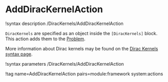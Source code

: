 # AddDiracKernelAction

!syntax description /DiracKernels/AddDiracKernelAction

`DiracKernels` are specified as an object inside the `[DiracKernels]` block.
This action adds them to the [Problem](syntax/Problem/index.md).

More information about Dirac kernels may be found on the
[Dirac Kernels syntax page](syntax/DiracKernels/index.md).

!syntax parameters /DiracKernels/AddDiracKernelAction

!tag name=AddDiracKernelAction pairs=module:framework system:actions
